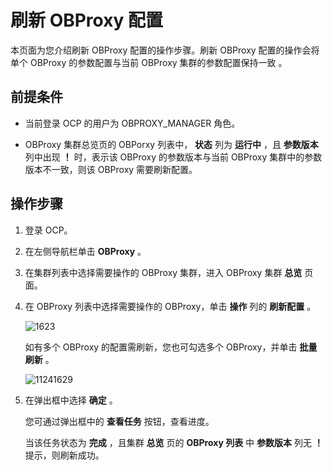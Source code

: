 刷新 OBProxy 配置
==================================

本页面为您介绍刷新 OBProxy 配置的操作步骤。刷新 OBProxy 配置的操作会将单个 OBProxy 的参数配置与当前 OBProxy 集群的参数配置保持一致 。

前提条件
-------------------------

* 当前登录 OCP 的用户为 OBPROXY_MANAGER 角色。

* OBProxy 集群总览页的 OBPorxy 列表中， **状态** 列为 **运行中** ，且 **参数版本** 列中出现 **！** 时，表示该 OBProxy 的参数版本与当前 OBProxy 集群中的参数版本不一致，则该 OBProxy 需要刷新配置。

操作步骤
-------------------------

1. 登录 OCP。

2. 在左侧导航栏单击 **OBProxy** 。

3. 在集群列表中选择需要操作的 OBProxy 集群，进入 OBProxy 集群 **总览** 页面。

4. 在 OBProxy 列表中选择需要操作的 OBProxy，单击 **操作** 列的 **刷新配置** 。

   ![1623](https://obbusiness-private.oss-cn-shanghai.aliyuncs.com/doc/img/ocp/401/%E5%88%B7%E6%96%B0obproxy%E9%85%8D%E7%BD%AE1.png)

   如有多个 OBProxy 的配置需刷新，您也可勾选多个 OBProxy，并单击 **批量刷新** 。

   ![11241629](https://obbusiness-private.oss-cn-shanghai.aliyuncs.com/doc/img/ocp/401/%E6%89%B9%E9%87%8F%E5%88%B7%E6%96%B0obproxy%E9%85%8D%E7%BD%AE1.png)

5. 在弹出框中选择 **确定** 。

   您可通过弹出框中的 **查看任务** 按钮，查看进度。

   当该任务状态为 **完成** ，且集群 **总览** 页的 **OBProxy 列表** 中 **参数版本** 列无 **！** 提示，则刷新成功。
